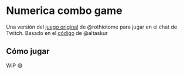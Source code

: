 # Numerica combo game

Una versión del [juego original](https://github.com/rothiotome/numerica-twitch) de @rothiotome
para jugar en el chat de Twitch. Basado en el [código](código) de @altaskur

## Cómo jugar

WIP 😅